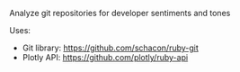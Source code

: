 Analyze git repositories for developer sentiments and tones

Uses:
* Git library: https://github.com/schacon/ruby-git
* Plotly API: https://github.com/plotly/ruby-api
